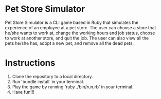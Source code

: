 # Pet Store Simulator

Pet Store Simulator is a CLI game based in Ruby that simulates the experience of an employee at a pet store. The user can choose a store that he/she wants to work at, change the working hours and job status, choose to work at another store, and quit the job. The user can also view all the pets he/she has, adopt a new pet, and remove all the dead pets.

# Instructions

1. Clone the repository to a local directory. 
2. Run 'bundle install' in your terminal.
3. Play the game by running 'ruby ./bin/run.rb' in your terminal.
4. Have fun!!!



